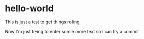 # hello-world
This is just a test to get things rolling

Now I'm just trying to enter somre more text
so I can try a commit
